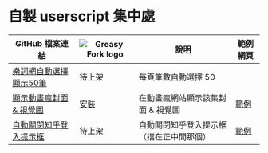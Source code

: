 # 自製 userscript 集中處

|GitHub 檔案連結|![Greasy Fork logo](https://raw.githubusercontent.com/JasonBarnabe/greasyfork/master/public/images/blacklogo32.png 'Greasy Fork 連結')|說明|範例網頁|
|-|-|-|-|
|[樂詞網自動選擇顯示50筆](./naer-words__list50.js)|待上架|每頁筆數自動選擇 50|
|[顯示動畫瘋封面 & 視覺圖](./ani-gamer__show-cover.js)|[安裝](https://greasyfork.org/zh-TW/scripts/454906-顯示動畫瘋封面-視覺圖)|在動畫瘋網站顯示該集封面 & 視覺圖|[範例](https://ani.gamer.com.tw/animeVideo.php?sn=31941)|
|[自動關閉知乎登入提示框](./zhihu__close-login-prompt.js)|待上架|自動關閉知乎登入提示框（擋在正中間那個）|[範例](https://zhuanlan.zhihu.com/p/341637818)|
